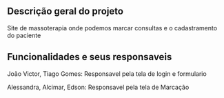 ## Descrição geral do projeto
Site de massoterapia onde podemos marcar consultas e o cadastramento do paciente
## Funcionalidades e seus responsaveis 
João Victor, Tiago Gomes: Responsavel pela tela de login e formulario

Alessandra, Alcimar, Edson: Responsavel pela tela de Marcação
